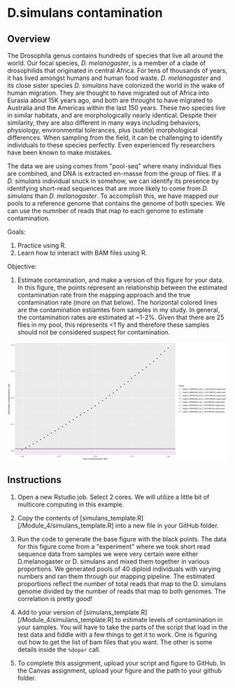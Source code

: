 # **D.simulans contamination**

## Overview
The Drosophila genus contains hundreds of species that live all around the world. Our focal species, <i>D. melanogaster</i>, is a member of a clade of drosophilids that originated in central Africa. For tens of thousands of years, it has lived amongst humans and human food waste. <i>D. melanogaster</i> and its close sister species <i>D. simulans</i> have colonized the world in the wake of human migration. They are thought to have migrated out of Africa into Eurasia about 15K years ago, and both are throught to have migrated to Australia and the Americas within the last 150 years. These two species live in similar habitats, and are morphologically nearly identical. Despite their similarity, they are also different in many ways including behaviors, physiology, environmental tolerances, plus (subtle) morphological differences. When sampling from the field, it can be challenging to identify individuals to these species perfectly. Even experienced fly researchers have been known to make mistakes.

The data we are using comes from "pool-seq" where many individual flies are combined, and DNA is extracted en-masse from the group of flies. If a <i>D. simulans</i> individual snuck in somehow, we can identify its presence by identifying short-read sequences that are more likely to come from <i>D. simulans</i> than <i>D. melanogaster</i>. To accomplish this, we have mapped our pools to a reference genome that contains the genome of both species. We can use the numnber of reads that map to each genome to estimate contamination.

Goals:
1. Practice using R.
2. Learn how to interact with BAM files using R.

Objective:
1. Estimate contamination, and make a version of this figure for your data. In this figure, the points represent an relationship between the estimated contamination rate from the mapping approach and the true contamination rate (more on that below). The horizontal colored lines are the contamination estiamtes from samples in my study. In general, the contamination rates are estimated at ~1-2%. Given that there are 25 flies in my pool, this represents <1 fly and therefore these samples should not be considered suspect for contamination.

<p align="center">
  <img src="/Module_4/images/simulans_output.jpeg" width="1000"/>
</p>

## Instructions
1. Open a new Rstudio job. Select 2 cores. We will utilize a little bit of multicore computing in this example.

2. Copy the contents of [simulans_template.R][/Module_4/simulans_template.R] into a new file in your GitHub folder.

3. Run the code to generate the base figure with the black points. The data for this figure come from a "experiment" where we took short read sequence data from samples we were very certain were either D.melanogaster or D. simulans and mixed them together in various proportions. We generated pools of 40 diploid individuals with varying numbers and ran them through our mapping pipeline. The estimated proportions reflect the number of total reads that map to the D. simulans genome divided by the number of reads that map to both genomes. The correlation is pretty good!

4. Add to your version of [simulans_template.R][/Module_4/simulans_template.R] to estimate levels of contamination in your samples. You will have to take the parts of the script that load in the test data and fiddle with a few things to get it to work. One is figuring out how to get the list of bam files that you want. The other is some details inside the `%dopar` call.

5. To complete this assignment, upload your script and figure to GitHub. In the Canvas assignment, upload your figure and the path to your github folder.
